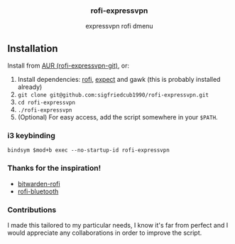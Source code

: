 <div align="center">
<h3>rofi-expressvpn</h3>

expressvpn rofi dmenu

</div>

## Installation

Install from [AUR (rofi-expressvpn-git)](https://aur.archlinux.org/packages/rofi-expressvpn-git/), or:

1. Install dependencies: [rofi](https://github.com/davatorium/rofi), [expect](https://manned.org/expect) and gawk (this is probably installed already)
1. `git clone git@github.com:sigfriedcub1990/rofi-expressvpn.git`
1. `cd rofi-expressvpn`
1. `./rofi-expressvpn`
1. (Optional) For easy access, add the script somewhere in your `$PATH`.

### i3 keybinding

```
bindsym $mod+b exec --no-startup-id rofi-expressvpn
```

### Thanks for the inspiration!

- [bitwarden-rofi](https://github.com/mattydebie/bitwarden-rofi)
- [rofi-bluetooth](https://github.com/nickclyde/rofi-bluetooth/blob/master/README.md)

### Contributions

I made this tailored to my particular needs, I know it's far from perfect and I would appreciate any collaborations in order to improve the script.
